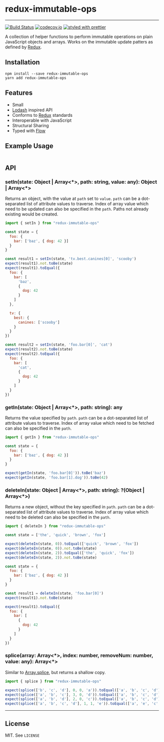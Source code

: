 # redux-immutable-ops
---

[![Build Status](https://img.shields.io/travis/nitishkr88/redux-immutable-ops/v6.svg?style=flat)](https://travis-ci.org/nitishkr88/redux-immutable-ops)
[![codecov.io](https://codecov.io/gh/nitishkr88/redux-immutable-ops/branch/master/graph/badge.svg)](https://codecov.io/gh/nitishkr88/redux-immutable-ops)
[![styled with prettier](https://img.shields.io/badge/styled_with-prettier-ff69b4.svg)](https://github.com/prettier/prettier)

A collection of helper functions to perform immutable operations on plain JavaScript objects and arrays.
Works on the immutable update patters as defined by [Redux](https://redux.js.org/docs/recipes/reducers/ImmutableUpdatePatterns.html).

## Installation
```
npm install --save redux-immutable-ops
yarn add redux-immutable-ops
```

## Features

* Small
* [Lodash](https://lodash.com/) inspired API
* Conforms to [Redux](https://redux.js.org/docs/recipes/reducers/ImmutableUpdatePatterns.html) standards
* Interoperable with JavaScript
* Structural Sharing
* Typed with [Flow](https://flow.org/)

## Example Usage
 ```javascript

 ```

## API

### setIn(state: Object | Array<\*>, path: string, value: any): Object | Array<\*>

Returns an object, with the value at `path` set to `value`. `path` can be a dot-separated list of attribute
values to traverse. Index of array value which need to be updated can also be specified in the `path`. Paths not already
existing would be created.

```javascript
import { setIn } from "redux-immutable-ops"

const state = {
  foo: {
    bar: ['baz', { dog: 42 }]
  }
}

const result1 = setIn(state, 'tv.best.canines[0]', 'scooby')
expect(result1).not.toBe(state)
expect(result1).toEqual({
  foo: {
    bar: [
      'baz',
      {
        dog: 42
      }
    ]
  },

  tv: {
    best: {
      canines: ['scooby']
    }
  }
})

const result2 = setIn(state, 'foo.bar[0]', 'cat')
expect(result2).not.toBe(state)
expect(result2).toEqual({
  foo: {
    bar: [
      'cat',
      {
        dog: 42
      }
    ]
  }
})
```

### getIn(state: Object | Array<\*>, path: string): any

Returns the value specified by `path`. `path` can be a dot-separated list of attribute
values to traverse. Index of array value which need to be fetched can also be specified in the `path`.

```javascript
import { getIn } from "redux-immutable-ops"

const state = {
  foo: {
    bar: ['baz', { dog: 42 }]
  }
}

expect(getIn(state, 'foo.bar[0]')).toBe('baz')
expect(getIn(state, 'foo.bar[1].dog')).toBe(42)
```

### deleteIn(state: Object | Array<\*>, path: string): ?(Object | Array<\*>)

Returns a new object, without the key specified in `path`. `path` can be a dot-separated list of attribute
values to traverse. Index of array value which need to be deleted can also be specified in the `path`.

```javascript
import { deleteIn } from "redux-immutable-ops"

const state = ['the', 'quick', 'brown', 'fox']

expect(deleteIn(state, 0)).toEqual(['quick', 'brown', 'fox'])
expect(deleteIn(state, 0)).not.toBe(state)
expect(deleteIn(state, 2)).toEqual(['the', 'quick', 'fox'])
expect(deleteIn(state, 2)).not.toBe(state)

const state = {
  foo: {
    bar: ['baz', { dog: 42 }]
  }
}

const result1 = deleteIn(state, 'foo.bar[0]')
expect(result1).not.toBe(state)

expect(result1).toEqual({
  foo: {
    bar: [
      {
        dog: 42
      }
    ]
  }
})

```

### splice(array: Array<\*>, index: number, removeNum: number, value: any): Array<\*>

Similar to [Array.splice](https://developer.mozilla.org/en-US/docs/Web/JavaScript/Reference/Global_Objects/Array/splice), but returns a shallow copy.

```javascript
import { splice } from "redux-immutable-ops"

expect(splice(['b', 'c', 'd'], 0, 0, 'a')).toEqual(['a', 'b', 'c', 'd'])
expect(splice(['a', 'b', 'c'], 3, 0, 'd')).toEqual(['a', 'b', 'c', 'd'])
expect(splice(['a', 'b', 'd'], 2, 0, 'c')).toEqual(['a', 'b', 'c', 'd'])
expect(splice(['a', 'b', 'c', 'd'], 1, 1, 'e')).toEqual(['a', 'e', 'c', 'd'])
```

---
## License

MIT. See `LICENSE`
